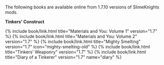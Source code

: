 The following books are available online from 1.7.10 versions of SlimeKnights mods.

**Tinkers' Construct**
<div class="uk-child-width-1-2 uk-child-width-1-6@s uk-grid-small" uk-grid>
    {% include book/link.html title="Materials and You: Volume 1" version="1.7" %}
    {% include book/link.html title="Materials and You: Volume 2" version="1.7" %}
    {% include book/link.html title="Mighty Smelting"             version="1.7" icon="mighty-smelting-old" %}
    {% include book/link.html title="Tinkers' Weaponry"           version="1.7" %}
    {% include book/link.html title="Diary of a Tinkerer"         version="1.7" name="diary" %}
</div>